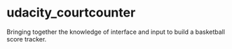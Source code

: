 # udacity_courtcounter
Bringing together the knowledge of interface and input to build a basketball score tracker.
